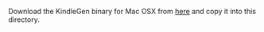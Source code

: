 Download the KindleGen binary for Mac OSX from [here](https://www.amazon.com/gp/feature.html?docId=1000765211) and copy it into this directory.
